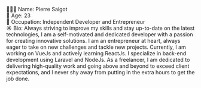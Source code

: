 🧑🏻‍💻 Name: Pierre Saigot <br>
🎉 Age: 23 <br>
🚀 Occupation: Independent Developer and Entrepreneur <br>
☀️ Bio: Always striving to improve my skills and stay up-to-date on the latest technologies, I am a self-motivated and dedicated developer with a passion for creating innovative solutions. I am an entrepreneur at heart, always eager to take on new challenges and tackle new projects.
Currently, I am working on VueJs and actively learning ReactJs. I specialize in back-end development using Laravel and NodeJs. As a freelancer, I am dedicated to delivering high-quality work and going above and beyond to exceed client expectations, and I never shy away from putting in the extra hours to get the job done. <br>

<!---
Pierre-Saigot/Pierre-Saigot is a ✨ special ✨ repository because its `README.md` (this file) appears on your GitHub profile.
You can click the Preview link to take a look at your changes.
--->
